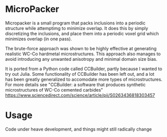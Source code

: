 # MicroPacker

Micropacker is a small program that packs inclusions into a periodic structure while attemptimg to minimize overlap.
It does this by simply discretizing the inclusions, and place them into a periodic voxel grid which minimizes overlap (in one pass).

The brute-force approach was shown to be highly effective at generating realistic WC-Co hardmetal microstructures.
This approach also manages to avoid introducing any unwanted anisotropy and minimal domain size bias.

It is ported from a Python code called CCBuilder, partly because I wanted to try out Julia.
Some functionality of CCBuilder has been left out, and a lot has been greatly generalized to accomodate more types of microstructures.
For more details see "CCBuilder: a software that produces synthetic microstructures of WC-Co cemented carbides" <https://www.sciencedirect.com/science/article/pii/S0263436818303457>

# Usage

Code under heave development, and things might still radically change
